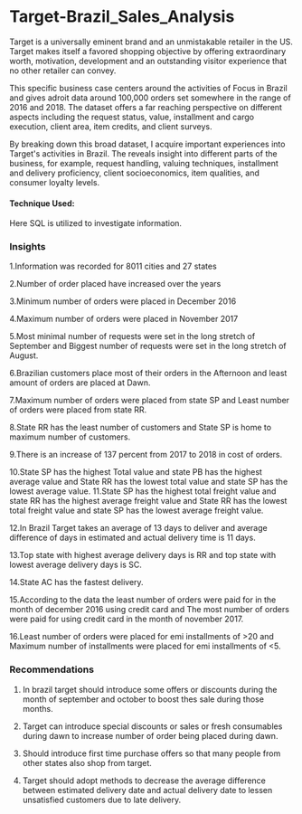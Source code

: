 # Target-Brazil_Sales_Analysis

Target is a universally eminent brand and an unmistakable retailer in the US. Target makes itself a favored shopping objective by offering extraordinary worth, motivation, development and an outstanding visitor experience that no other retailer can convey.

This specific business case centers around the activities of Focus in Brazil and gives adroit data around 100,000 orders set somewhere in the range of 2016 and 2018. The dataset offers a far reaching perspective on different aspects including the request status, value, installment and cargo execution, client area, item credits, and client surveys.

By breaking down this broad dataset, I acquire important experiences into Target's activities in Brazil. The reveals insight into different parts of the business, for example, request handling, valuing techniques, installment and delivery proficiency, client socioeconomics, item qualities, and consumer loyalty levels.

<h4>Technique Used:</h4> Here SQL is utilized to investigate information.

<h3>Insights</h3>
1.Information was recorded for 8011 cities and 27 states

2.Number of order placed have increased over the years

3.Minimum number of orders were placed in December 2016

4.Maximum number of orders were placed in November 2017

5.Most minimal number of requests were set in the long stretch of September and Biggest number of requests were set in the long stretch of August.

6.Brazilian customers place most of their orders in the Afternoon and least amount of orders are placed at Dawn.

7.Maximum number of orders were placed from state SP and Least number of orders were placed from state RR.

8.State RR has the least number of customers and State SP is home to maximum number of customers.

9.There is an increase of 137 percent from 2017 to 2018 in cost of orders.

10.State SP has the highest Total value and state PB has the highest average value and State RR has the lowest total value and state SP has the lowest average value.
11.State SP has the highest total freight value and state RR has the highest average freight value and State RR has the lowest total freight value and state SP has the lowest average freight value.

12.In Brazil Target takes an average of 13 days to deliver and average difference of days in estimated and actual delivery time is 11 days.

13.Top state with highest average delivery days is RR and top state with lowest average delivery days is SC.

14.State AC has the fastest delivery.

15.According to the data the least number of orders were paid for in the month of december 2016 using credit card and The most number of orders were paid for using credit card in the month of november 2017.

16.Least number of orders were placed for emi installments of >20 and Maximum number of installments were placed for emi installments of <5.

<h3>Recommendations</h3>

1. In brazil target should introduce some offers or discounts during the month of september and october to boost thes sale during those months.

2. Target can introduce special discounts or sales or fresh consumables during dawn to increase number of order being placed during dawn.
  
3. Should introduce first time purchase offers so that many people from other states also shop from target.
  
4. Target should adopt methods to decrease the average difference between estimated delivery date and actual delivery date to lessen unsatisfied customers due to late delivery.

